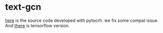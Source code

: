 # text-gcn

[here](https://github.com/iworldtong/text_gcn.pytorch) is the source code developed with pytocrh. we fix some compat issue.  And [there](https://github.com/yao8839836/text_gcn) is tensorflow version.
